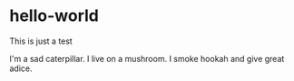 # hello-world
This is just a test

I'm a sad caterpillar.
I live on a mushroom.
I smoke hookah and give great adice.

